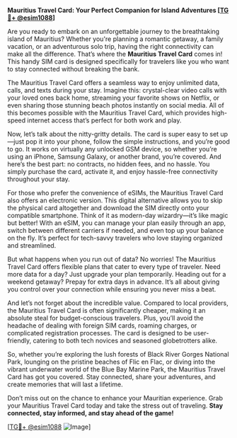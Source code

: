 **Mauritius Travel Card: Your Perfect Companion for Island Adventures [[TG💪+ @esim1088](https://t.me/s/esim1088)]**

Are you ready to embark on an unforgettable journey to the breathtaking island of Mauritius? Whether you're planning a romantic getaway, a family vacation, or an adventurous solo trip, having the right connectivity can make all the difference. That’s where the **Mauritius Travel Card** comes in! This handy SIM card is designed specifically for travelers like you who want to stay connected without breaking the bank.

The Mauritius Travel Card offers a seamless way to enjoy unlimited data, calls, and texts during your stay. Imagine this: crystal-clear video calls with your loved ones back home, streaming your favorite shows on Netflix, or even sharing those stunning beach photos instantly on social media. All of this becomes possible with the Mauritius Travel Card, which provides high-speed internet access that’s perfect for both work and play. 

Now, let’s talk about the nitty-gritty details. The card is super easy to set up—just pop it into your phone, follow the simple instructions, and you’re good to go. It works on virtually any unlocked GSM device, so whether you’re using an iPhone, Samsung Galaxy, or another brand, you’re covered. And here’s the best part: no contracts, no hidden fees, and no hassle. You simply purchase the card, activate it, and enjoy hassle-free connectivity throughout your stay.

For those who prefer the convenience of eSIMs, the Mauritius Travel Card also offers an electronic version. This digital alternative allows you to skip the physical card altogether and download the SIM directly onto your compatible smartphone. Think of it as modern-day wizardry—it’s like magic but better! With an eSIM, you can manage your plan easily through an app, switch between different carriers if needed, and even top up your balance on the fly. It’s perfect for tech-savvy travelers who love staying organized and streamlined.

But what happens when you run out of data? No worries! The Mauritius Travel Card offers flexible plans that cater to every type of traveler. Need more data for a day? Just upgrade your plan temporarily. Heading out for a weekend getaway? Prepay for extra days in advance. It’s all about giving you control over your connection while ensuring you never miss a beat.

And let’s not forget about the incredible value. Compared to local providers, the Mauritius Travel Card is often significantly cheaper, making it an absolute steal for budget-conscious travelers. Plus, you’ll avoid the headache of dealing with foreign SIM cards, roaming charges, or complicated registration processes. The card is designed to be user-friendly, catering to both tech novices and seasoned globetrotters alike.

So, whether you’re exploring the lush forests of Black River Gorges National Park, lounging on the pristine beaches of Flic en Flac, or diving into the vibrant underwater world of the Blue Bay Marine Park, the Mauritius Travel Card has got you covered. Stay connected, share your adventures, and create memories that will last a lifetime.

Don’t miss out on the chance to enhance your Mauritian experience. Grab your Mauritius Travel Card today and take the stress out of traveling. **Stay connected, stay informed, and stay ahead of the game!** 

[[TG💪+ @esim1088](https://t.me/s/esim1088) ![Image](https://i.postimg.cc/Y0z9fWf4/image.png)]